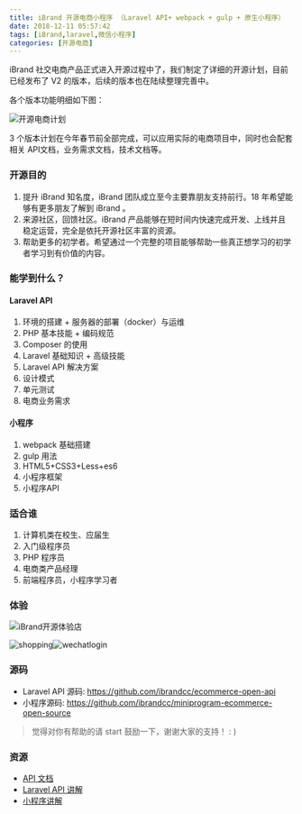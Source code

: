 ```yaml
---
title: iBrand 开源电商小程序 （Laravel API+ webpack + gulp + 原生小程序）
date: 2018-12-11 05:57:42
tags: [iBrand,laravel,微信小程序]
categories: [开源电商]
---
```




iBrand 社交电商产品正式进入开源过程中了，我们制定了详细的开源计划，目前已经发布了 V2 的版本，后续的版本也在陆续整理完善中。

各个版本功能明细如下图：

![开源电商计划](https://iyoyo.oss-cn-hangzhou.aliyuncs.com/post/iBrand%20%E5%BC%80%E6%BA%90%E7%94%B5%E5%95%86.png)

3 个版本计划在今年春节前全部完成，可以应用实际的电商项目中，同时也会配套相关 API文档，业务需求文档，技术文档等。

### 开源目的

1. 提升 iBrand 知名度，iBrand 团队成立至今主要靠朋友支持前行。18 年希望能够有更多朋友了解到 iBrand 。
2. 来源社区，回馈社区。iBrand 产品能够在短时间内快速完成开发、上线并且稳定运营，完全是依托开源社区丰富的资源。
3. 帮助更多的初学者。希望通过一个完整的项目能够帮助一些真正想学习的初学者学习到有价值的内容。

### 能学到什么？

#### Laravel API

1. 环境的搭建 + 服务器的部署（docker）与运维
2. PHP 基本技能 + 编码规范
3. Composer 的使用
4. Laravel 基础知识 + 高级技能
5. Laravel API 解决方案
6. 设计模式
7. 单元测试
8. 电商业务需求

#### 小程序

1. webpack 基础搭建
2. gulp 用法
3. HTML5+CSS3+Less+es6
4. 小程序框架
5. 小程序API

### 适合谁

1. 计算机类在校生、应届生
2. 入门级程序员
3. PHP 程序员
4. 电商类产品经理
5. 前端程序员，小程序学习者

### 体验

![iBrand开源体验店](https://iyoyo.oss-cn-hangzhou.aliyuncs.com/post/miniprogramcode/1.jpg)

![shopping](https://iyoyo.oss-cn-hangzhou.aliyuncs.com/post/ibrand-open-source-readme/shopping.gif)![wechatlogin](https://iyoyo.oss-cn-hangzhou.aliyuncs.com/post/ibrand-open-source-readme/wechatlogin.gif) 


### 源码

- Laravel API 源码: https://github.com/ibrandcc/ecommerce-open-api
- 小程序源码: https://github.com/ibrandcc/miniprogram-ecommerce-open-source

> 觉得对你有帮助的请 start 鼓励一下，谢谢大家的支持！ : )

### 资源

- [API 文档](https://www.ibrand.cc/docs/api/v1)
- [Laravel API 讲解](https://www.ibrand.cc/open/article)
- [小程序讲解](https://www.ibrand.cc/open/article?course_id=7)